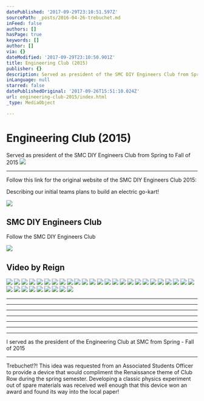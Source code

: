 ```yaml
---
datePublished: '2017-09-29T23:10:51.597Z'
sourcePath: _posts/2016-04-26-trebuchet.md
inFeed: false
authors: []
hasPage: true
keywords: []
author: []
via: {}
dateModified: '2017-09-29T23:10:50.901Z'
title: Engineering Club (2015)
publisher: {}
description: Served as president of the SMC DIY Engineers Club from Spring to Fall of 2015
inLanguage: null
starred: false
datePublishedOriginal: '2017-09-26T15:51:10.024Z'
url: engineering-club-2015/index.html
_type: MediaObject

---
```

# Engineering Club (2015)

Served as president of the SMC DIY Engineers Club from Spring to Fall of 2015
![](https://the-grid-user-content.s3-us-west-2.amazonaws.com/3a6ca7b5-1a04-46ed-9683-ee161cede2f3.jpg)

---

Follow this link for the original website of the SMC DIY Engineers Club 2015:

Describing our initial teams plans to build an electric go-kart!

<article style=""><img src="https://s3-us-west-2.amazonaws.com/the-grid-img/p/e3d65efcb9dc57c1a1737b5870d04b72ef631eb1.jpg" /><h1>SMC DIY Engineers Club</h1><p>Follow the SMC DIY Engineers Club</p></article>

<article style=""><img src="https://s3-us-west-2.amazonaws.com/the-grid-img/p/dadd4031c3ab970f6e3f338d5a6be6cdf7960a96" /><h1>Video by Reign</h1></article>

![](https://s3-us-west-2.amazonaws.com/the-grid-img/p/39fbf434f84b6a89bb7ffeed4f82e1b285f738aa.png)
![](https://s3-us-west-2.amazonaws.com/the-grid-img/p/afc4bc4b0027619f082db19a3a0c8f7c53b8818f.jpg)
![](https://s3-us-west-2.amazonaws.com/the-grid-img/p/ac2fdfb63ad8f31fff08fa6c562086c24aa07e3f.jpg)
![](https://s3-us-west-2.amazonaws.com/the-grid-img/p/070c5d4b7da3c290a1e74c64678b7cd8c7c9235e.jpg)
![](https://s3-us-west-2.amazonaws.com/the-grid-img/p/25bb8056550c3d4cabd6ddb260b43c452eb47dbd.jpg)
![](https://s3-us-west-2.amazonaws.com/the-grid-img/p/3f1cfd6608f25d14ab15851df2185ed5fcdb1b55.jpg)
![](https://s3-us-west-2.amazonaws.com/the-grid-img/p/1cc434d70d5396240565a80bb7a3535de12d2c40.jpg)
![](https://the-grid-user-content.s3-us-west-2.amazonaws.com/195714fa-e186-45e6-a26f-93683fae9ade.jpg)
![](https://s3-us-west-2.amazonaws.com/the-grid-img/p/6b6922d071c13052f308962a63880e44f75fd7e3.jpg)
![](https://s3-us-west-2.amazonaws.com/the-grid-img/p/960e1544b65abff95de4f29b71e7242a8e7935bb.jpg)
![](https://s3-us-west-2.amazonaws.com/the-grid-img/p/ddbd8d73246fefc39adc72f3f6f845fc022d90f4.jpg)
![](https://s3-us-west-2.amazonaws.com/the-grid-img/p/2612a4235874ae1b3632566f652bd6948965c073.jpg)
![](https://s3-us-west-2.amazonaws.com/the-grid-img/p/de7ec6364ad25dfd3e3a9ddd61a293dec1b46665.jpg)
![](https://the-grid-user-content.s3-us-west-2.amazonaws.com/43246452-2b5c-42b3-bb6c-94c191427915.jpg)
![](https://the-grid-user-content.s3-us-west-2.amazonaws.com/9dd7d1f8-2c06-48f2-ba05-d61b6ce65198.jpg)
![](https://s3-us-west-2.amazonaws.com/the-grid-img/p/502c9ccb761d68933584119abf4f8adbbd2d49c2.jpg)
![](https://s3-us-west-2.amazonaws.com/the-grid-img/p/f1c60f3d43a632e391b1ba9fee34aa197605a4b7.jpg)
![](https://s3-us-west-2.amazonaws.com/the-grid-img/p/fda949b1b6eff186a7a83cbde73569ab9c44667f.jpg)
![](https://the-grid-user-content.s3-us-west-2.amazonaws.com/ae62223f-5246-493d-9d42-f67b374018f5.jpg)
![](https://the-grid-user-content.s3-us-west-2.amazonaws.com/5ba7ba7e-6389-4473-a14c-b91026dc5438.jpg)
![](https://the-grid-user-content.s3-us-west-2.amazonaws.com/0c21add7-b5c4-4107-ac71-5ac8a19d3c98.jpg)
![](https://s3-us-west-2.amazonaws.com/the-grid-img/p/6aafaf842936c8ff7914baa360df20a5d24ad500.jpg)
![](https://s3-us-west-2.amazonaws.com/the-grid-img/p/e448428eeb36636f90d1d350d3e13c0db67f86bc.jpg)
![](https://the-grid-user-content.s3-us-west-2.amazonaws.com/108f6723-4bd1-4390-8680-26a01e3a1041.jpg)
![](https://the-grid-user-content.s3-us-west-2.amazonaws.com/52e93d0a-9053-4824-8d9f-912c851031cb.jpg)
![](https://s3-us-west-2.amazonaws.com/the-grid-img/p/463b6197f445d18766fff7361692d7debe1bd6e1.jpg)
![](https://s3-us-west-2.amazonaws.com/the-grid-img/p/e1691d509adc8583c93affa051acf4f3ca68ac33.jpg)
![](https://s3-us-west-2.amazonaws.com/the-grid-img/p/33f14179bdd574fce29ecf4ea7fa54c0ded9026f.jpg)
![](https://s3-us-west-2.amazonaws.com/the-grid-img/p/769754271fe27ae62f69ff327b90799d9c225435.jpg)
![](https://s3-us-west-2.amazonaws.com/the-grid-img/p/4100efdb49955b064efbe5fdefec90de36b0663b.jpg)
![](https://s3-us-west-2.amazonaws.com/the-grid-img/p/63ebe3a25b361ed52743b4702e1f7e35bd2c9c6d.jpg)
![](https://s3-us-west-2.amazonaws.com/the-grid-img/p/238612fa3de7094b793b858a2c2ef0859afc112e.jpg)
![](https://s3-us-west-2.amazonaws.com/the-grid-img/p/5d18b3d578d04043fdd8f250fe0348668309c12b.jpg)
![](https://the-grid-user-content.s3-us-west-2.amazonaws.com/a3bcc0f1-fc18-4f2b-82bf-ecd5ea8c03d4.jpg)

---

---

---

---

---

---

---

I served as the president of the Engineering Club at SMC from Spring - Fall of 2015

---

Trebuchet!?! This idea was requested from an Associated Students Officer to provide a device that would compliment the Renaissance theme of Club Row during the spring semester. Developing a classic physics experiment out of spare materials was received well enough that this device won an award and found its way into the local paper!